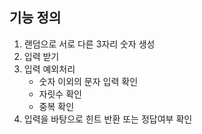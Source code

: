 ## 기능 정의
1. 랜덤으로 서로 다른 3자리 숫자 생성
2. 입력 받기
3. 입력 예외처리
    + 숫자 이외의 문자 입력 확인
    + 자릿수 확인
    + 중복 확인
4. 입력을 바탕으로 힌트 반환 또는 정답여부 확인
